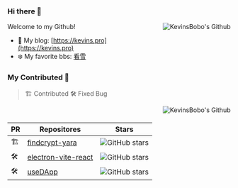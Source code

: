 ### Hi there 👋

<a href="#">
<img src="https://github-readme-stats-mu-orpin.vercel.app/api?username=kevinsbobo&show_icons=true&icon_color=1E90FF&text_color=696969&bg_color=ffffff&include_all_commits=true&hide=issues&custom_title=My%20Github%20Status%20%28include%20private%20contributions%29" align="right" alt="KevinsBobo's Github" style="margin-bottom: 20px;"/>
</a>

Welcome to my Github!

- 🚀 My blog: [https://kevins.pro](https://kevins.pro)
- ❄️ My favorite bbs: [看雪](https://bbs.kanxue.com/homepage-751258.htm)

### My Contributed 🌱

> 🏗️ Contributed 🛠️ Fixed Bug

<a href="#">
<img src="https://github-readme-stats-mu-orpin.vercel.app/api/top-langs/?username=kevinsbobo&layout=compact&hide=Roff,css,html,PHP" align="right" alt="KevinsBobo's Github" style="margin-bottom: 20px;"/>
</a>

| PR | Repositores | Stars |
| ---- | ---- | ---- |
| 🏗️ | [findcrypt-yara](https://github.com/polymorf/findcrypt-yara) | ![GitHub stars](https://img.shields.io/github/stars/polymorf/findcrypt-yara?color=1E90FF) |
| 🛠️ | [electron-vite-react](https://github.com/electron-vite/electron-vite-react) | ![GitHub stars](https://img.shields.io/github/stars/caoxiemeihao/vite-react-electron?color=1E90FF) |
| 🛠️ | [useDApp](https://github.com/TrueFiEng/useDApp) | ![GitHub stars](https://img.shields.io/github/stars/TrueFiEng/useDApp?color=1E90FF) |


<!--
- 🔭 I’m currently working on ...
- 🌱 I’m currently learning ...
- 👯 I’m looking to collaborate on ...
- 🤔 I’m looking for help with ...
- 💬 Ask me about ...
- 📫 How to reach me: ...
- 😄 Pronouns: ...
- ⚡ Fun fact: ...
-->
